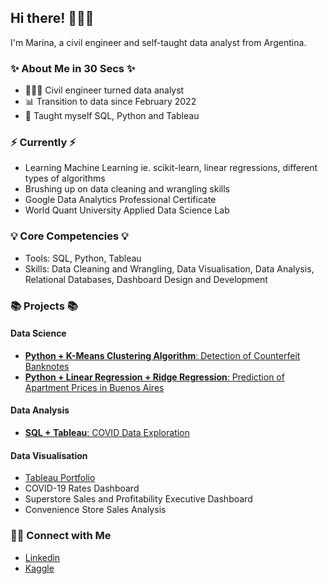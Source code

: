 ## Hi there! 🙋🏻‍♀️
I'm Marina, a civil engineer and self-taught data analyst from Argentina.

### ✨ About Me in 30 Secs ✨

- 👩🏻‍💻 Civil engineer turned data analyst
- 📊 Transition to data since February 2022
- 📝 Taught myself SQL, Python and Tableau

### ⚡️ Currently ⚡️

- Learning Machine Learning ie. scikit-learn, linear regressions, different types of algorithms
- Brushing up on data cleaning and wrangling skills
- Google Data Analytics Professional Certificate
- World Quant University Applied Data Science Lab

### 💡 Core Competencies 💡

- Tools: SQL, Python, Tableau
- Skills: Data Cleaning and Wrangling, Data Visualisation, Data Analysis, Relational Databases, Dashboard Design and Development


### 📚 Projects 📚

#### Data Science 
- [**Python + K-Means Clustering Algorithm**: Detection of Counterfeit Banknotes](https://github.com/marinarivosecchi/Detection-of-Counterfeit-Banknotes/blob/main/Counterfeit_Banknotes.ipynb)
- [**Python + Linear Regression + Ridge Regression**: Prediction of Apartment Prices in Buenos Aires](https://github.com/marinarivosecchi/Buenos-Aires-Apartment-Prices/blob/main/Buenos%20Aires%20Housing.ipynb)
#### Data Analysis 
- [**SQL + Tableau**: COVID Data Exploration](https://github.com/marinarivosecchi/COVID-Project/blob/main/COVID%20Project.sql)
#### Data Visualisation
- [Tableau Portfolio](https://public.tableau.com/app/profile/marina.rivosecchi#!/)
- COVID-19 Rates Dashboard
- Superstore Sales and Profitability Executive Dashboard
- Convenience Store Sales Analysis

### 🙌🏻 Connect with Me

- [Linkedin](https://www.linkedin.com/in/marina-rivosecchi/)
- [Kaggle](https://www.kaggle.com/marinarivosecchi)

